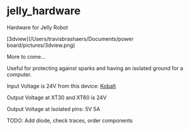 # jelly_hardware
Hardware for Jelly Robot

[3dview](/Users/travisbrashaers/Documents/power board/pictures/3dview.png)



More to come...



Useful for protecting against sparks and having an isolated ground for a computer.



Input Voltage is 24V from this device: [Kobalt](https://www.lowes.com/pd/Kobalt-24-Volt-1-5-Amp-Hours-Lithium-Power-Tool-Battery/1000090833)



Output Voltage at XT30 and XT60 is 24V

Output Voltage at Isolated pins: 5V 5A



TODO: Add diode, check traces, order components
